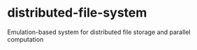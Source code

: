 # distributed-file-system
 Emulation-based system for distributed file storage and parallel computation
